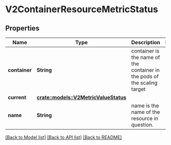 # V2ContainerResourceMetricStatus

## Properties

Name | Type | Description | Notes
------------ | ------------- | ------------- | -------------
**container** | **String** | container is the name of the container in the pods of the scaling target | 
**current** | [**crate::models::V2MetricValueStatus**](v2.MetricValueStatus.md) |  | 
**name** | **String** | name is the name of the resource in question. | 

[[Back to Model list]](../README.md#documentation-for-models) [[Back to API list]](../README.md#documentation-for-api-endpoints) [[Back to README]](../README.md)


